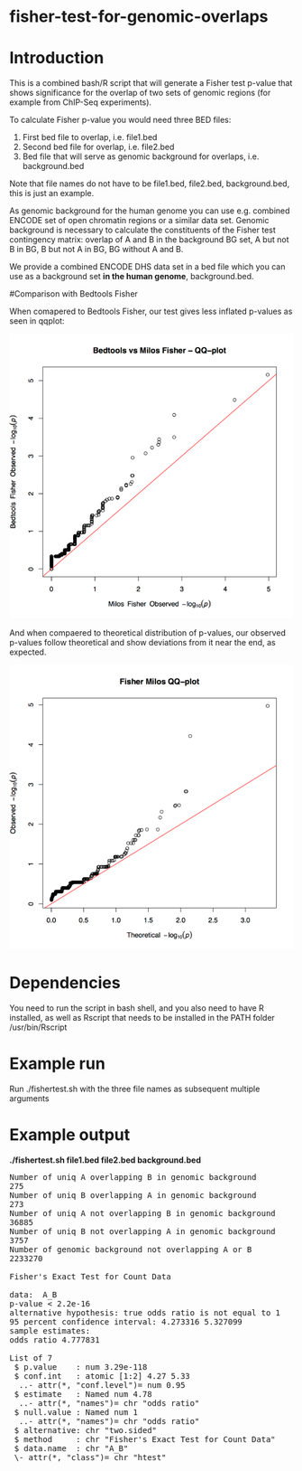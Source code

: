 # fisher-test-for-genomic-overlaps

# Introduction

This is a combined bash/R script that will generate a Fisher test p-value that shows significance for the overlap of two sets of genomic regions (for example from ChIP-Seq experiments). 

To calculate Fisher p-value you would need three BED files:
1. First bed file to overlap, i.e. file1.bed
2. Second bed file for overlap, i.e. file2.bed
3. Bed file that will serve as genomic background for overlaps, i.e. background.bed

Note that file names do not have to be file1.bed, file2.bed, background.bed, this is just an example.

As genomic background for the human genome you can use e.g. combined ENCODE set of open chromatin regions or a similar data set. Genomic background is necessary to calculate the constituents of the Fisher test contingency matrix: overlap of A and B in the background BG set, A but not B in BG, B but not A in BG, BG without A and B. 

We provide a combined ENCODE DHS data set in a bed file which you can use as a background set **in the human genome**, background.bed.

#Comparison with Bedtools Fisher

When comapered to Bedtools Fisher, our test gives less inflated p-values as seen in qqplot:

![alt text](https://github.com/milospjanic/fisher-test-for-genomic-overlaps/blob/master/qqplot.bedtools.fisher.png)

And when compaered to theoretical distribution of p-values, our observed p-values follow theoretical and show deviations from it near the end, as expected.

![alt text](https://github.com/milospjanic/fisher-test-for-genomic-overlaps/blob/master/qqplot.milos.fisher.png)

# Dependencies

You need to run the script in bash shell, and you also need to have R installed, as well as Rscript that needs to be installed in the PATH folder /usr/bin/Rscript

# Example run

Run ./fishertest.sh with the three file names as subsequent multiple arguments

# Example output
**./fishertest.sh file1.bed file2.bed background.bed**
<pre>
Number of uniq A overlapping B in genomic background 
275
Number of uniq B overlapping A in genomic background 
273
Number of uniq A not overlapping B in genomic background 
36885
Number of uniq B not overlapping A in genomic background 
3757
Number of genomic background not overlapping A or B 
2233270

Fisher's Exact Test for Count Data

data:  A_B
p-value < 2.2e-16
alternative hypothesis: true odds ratio is not equal to 1
95 percent confidence interval: 4.273316 5.327099
sample estimates:
odds ratio 4.777831

List of 7
 $ p.value    : num 3.29e-118
 $ conf.int   : atomic [1:2] 4.27 5.33
  ..- attr(*, "conf.level")= num 0.95
 $ estimate   : Named num 4.78
  ..- attr(*, "names")= chr "odds ratio"
 $ null.value : Named num 1
  ..- attr(*, "names")= chr "odds ratio"
 $ alternative: chr "two.sided"
 $ method     : chr "Fisher's Exact Test for Count Data"
 $ data.name  : chr "A_B"
 \- attr(*, "class")= chr "htest"
</pre>
